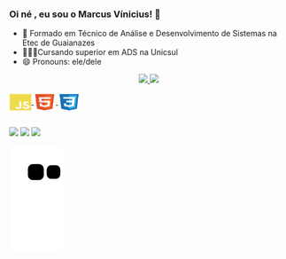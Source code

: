 ### Oi né , eu sou o Marcus Vínicius! 👋

- 🔭 Formado em Técnico de Análise e Desenvolvimento de Sistemas na Etec de Guaianazes
- 👨🏿‍💻Cursando superior em ADS na Unicsul
- 😄 Pronouns: ele/dele

<div align="center">
  <a href="https://github.com/Markusszzz">
  <img height="180em" src="https://github-readme-stats.vercel.app/api?username=Markusszzz&show_icons=true&theme=dark&include_all_commits=true&count_private=true"/>
  <img height="180em" src="https://github-readme-stats.vercel.app/api/top-langs/?username=Markusszzz&layout=compact&langs_count=7&theme=dark"/>
</div>
<div style="display: inline_block"><br>
  <img align="center" alt="Rafa-Js" height="30" width="40" src="https://raw.githubusercontent.com/devicons/devicon/master/icons/javascript/javascript-plain.svg">
  <img align="center" alt="Rafa-HTML" height="30" width="40" src="https://raw.githubusercontent.com/devicons/devicon/master/icons/html5/html5-original.svg">
  <img align="center" alt="Rafa-CSS" height="30" width="40" src="https://raw.githubusercontent.com/devicons/devicon/master/icons/css3/css3-original.svg">
   
</div>
 
 ##
 
 <div>
   <a href="https://www.instagram.com/markuszp_/" target="_blank"><img src="https://img.shields.io/badge/-Instagram-%23E4405F?style=for-the-badge&logo=instagram&logoColor=white" target="_blank"></a>
   <a href = "mailto:marcusdossantos72@gmail.com"><img src="https://img.shields.io/badge/-Gmail-%23333?style=for-the-badge&logo=gmail&logoColor=white" target="_blank"></a>
  <a href="https://twitter.com/markusszzzzzz"><img src="https://img.shields.io/badge/Twitter-1DA1F2?style=for-the-badge&logo=twitter&logoColor=white" target="_blank"></a>
  
 </div>
  
 ![Snake animation](https://github.com/rafaballerini/rafaballerini/blob/output/github-contribution-grid-snake.svg)
 
</div>
